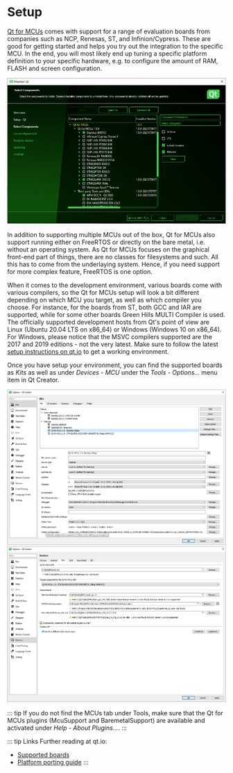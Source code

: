 # Setup

[Qt for MCUs](https://doc.qt.io/QtForMCUs/index.html) comes with support for a range of evaluation boards from companies such as NCP, Renesas, ST, and Infinion/Cypress. These are good for getting started and helps you try out the integration to the specific MCU. In the end, you will most likely end up tuning a specific platform definition to your specific hardware, e.g. to configure the amount of RAM, FLASH and screen configuration.

![](./assets/installer-mcu.png)

In addition to supporting multiple MCUs out of the box, Qt for MCUs also support running either on FreeRTOS or directly on the bare metal, i.e. without an operating system. As Qt for MCUs focuses on the graphical front-end part of things, there are no classes for filesystems and such. All this has to come from the underlaying system. Hence, if you need support for more complex feature, FreeRTOS is one option.

When it comes to the development environment, various boards come with various compilers, so the Qt for MCUs setup will look a bit different depending on which MCU you target, as well as which compiler you choose. For instance, for the boards from ST, both GCC and IAR are supported, while for some other boards Green Hills MULTI Compiler is used. The officially supported development hosts from Qt's point of view are Linux (Ubuntu 20.04 LTS on x86_64) or Windows (Windows 10 on x86_64). For Windows, please notice that the MSVC compilers supported are the 2017 and 2019 editions - not the very latest. Make sure to follow the latest [setup instructions on qt.io](https://doc.qt.io/QtForMCUs/qtul-setup-development-host.html) to get a working environment.

Once you have setup your environment, you can find the supported boards as _Kits_ as well as under _Devices - MCU_ under the _Tools - Options..._ menu item in Qt Creator.

![](./assets/kits.png)
![](./assets/devices.png)

::: tip
If you do not find the MCUs tab under Tools, make sure that the Qt for MCUs plugins (McuSupport and BaremetalSupport) are available and activated under _Help - About Plugins..._.
:::

::: tip Links
Further reading at qt.io:

* [Supported boards](https://doc.qt.io/QtForMCUs/qtul-supported-platforms.html)
* [Platform porting guide](https://doc.qt.io/QtForMCUs/platform-porting-guide-introduction.html)
:::
